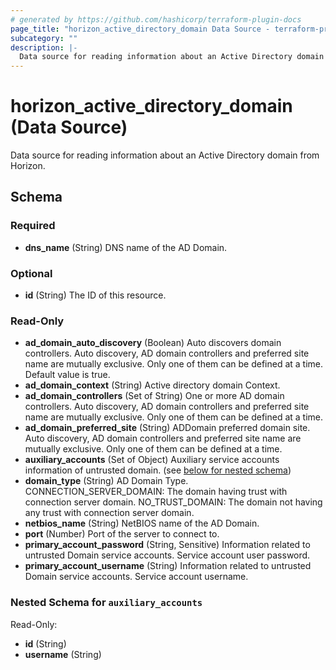```yaml
---
# generated by https://github.com/hashicorp/terraform-plugin-docs
page_title: "horizon_active_directory_domain Data Source - terraform-provider-horizon"
subcategory: ""
description: |-
  Data source for reading information about an Active Directory domain from Horizon.
---
```


# horizon_active_directory_domain (Data Source)

Data source for reading information about an Active Directory domain from Horizon.



<!-- schema generated by tfplugindocs -->
## Schema

### Required

- **dns_name** (String) DNS name of the AD Domain.

### Optional

- **id** (String) The ID of this resource.

### Read-Only

- **ad_domain_auto_discovery** (Boolean) Auto discovers domain controllers. Auto discovery, AD domain controllers and preferred site name are mutually exclusive. Only one of them can be defined at a time. Default value is true.
- **ad_domain_context** (String) Active directory domain Context.
- **ad_domain_controllers** (Set of String) One or more AD domain controllers. Auto discovery, AD domain controllers and preferred site name are mutually exclusive. Only one of them can be defined at a time.
- **ad_domain_preferred_site** (String) ADDomain preferred domain site. Auto discovery, AD domain controllers and preferred site name are mutually exclusive. Only one of them can be defined at a time.
- **auxiliary_accounts** (Set of Object) Auxiliary service accounts information of untrusted domain. (see [below for nested schema](#nestedatt--auxiliary_accounts))
- **domain_type** (String) AD Domain Type. CONNECTION_SERVER_DOMAIN: The domain having trust with connection server domain. NO_TRUST_DOMAIN: The domain not having any trust with connection server domain.
- **netbios_name** (String) NetBIOS name of the AD Domain.
- **port** (Number) Port of the server to connect to.
- **primary_account_password** (String, Sensitive) Information related to untrusted Domain service accounts. Service account user password.
- **primary_account_username** (String) Information related to untrusted Domain service accounts. Service account username.

<a id="nestedatt--auxiliary_accounts"></a>
### Nested Schema for `auxiliary_accounts`

Read-Only:

- **id** (String)
- **username** (String)


